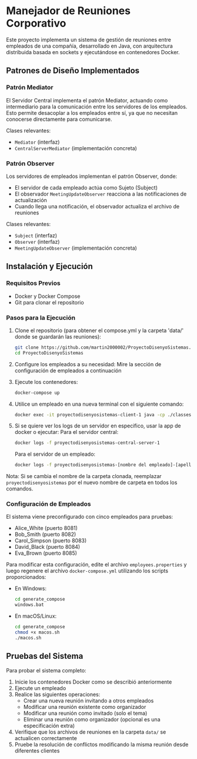 # Manejador de Reuniones Corporativo

Este proyecto implementa un sistema de gestión de reuniones entre empleados de una compañía, desarrollado en Java, con arquitectura distribuida basada en sockets y ejecutándose en contenedores Docker.

## Patrones de Diseño Implementados

### Patrón Mediator
El Servidor Central implementa el patrón Mediator, actuando como intermediario para la comunicación entre los servidores de los empleados. Esto permite desacoplar a los empleados entre sí, ya que no necesitan conocerse directamente para comunicarse.

Clases relevantes:
- `Mediator` (interfaz)
- `CentralServerMediator` (implementación concreta)

### Patrón Observer
Los servidores de empleados implementan el patrón Observer, donde:
- El servidor de cada empleado actúa como Sujeto (Subject)
- El observador `MeetingUpdateObserver` reacciona a las notificaciones de actualización
- Cuando llega una notificación, el observador actualiza el archivo de reuniones

Clases relevantes:
- `Subject` (interfaz)
- `Observer` (interfaz)
- `MeetingUpdateObserver` (implementación concreta)

## Instalación y Ejecución

### Requisitos Previos
- Docker y Docker Compose
- Git para clonar el repositorio

### Pasos para la Ejecución

1. Clone el repositorio (para obtener el compose.yml y la carpeta 'data/' donde se guardarán las reuniones):
   ```bash
   git clone https://github.com/martin2000002/ProyectoDisenyoSistemas.git
   cd ProyectoDisenyoSistemas
   ```

2. Configure los empleados a su necesidad:
   Mire la sección de configuración de empleados a continuación
   

3. Ejecute los contenedores:
   ```bash
   docker-compose up
   ```

4. Utilice un empleado en una nueva terminal con el siguiente comando:
   ```bash
   docker exec -it proyectodisenyosistemas-client-1 java -cp ./classes client.EmployeeClient
   ```

5. Si se quiere ver los logs de un servidor en especifico, usar la app de docker o ejecutar:
   Para el servidor central:
   ```bash
   docker logs -f proyectodisenyosistemas-central-server-1
   ```

   Para el servidor de un empleado:
   ```bash
   docker logs -f proyectodisenyosistemas-[nombre del empleado]-[apellido del empleado]-server-1
   ```

Nota: Si se cambia el nombre de la carpeta clonada, reemplazar `proyectodisenyosistemas` por el nuevo nombre de carpeta en todos los comandos.

### Configuración de Empleados

El sistema viene preconfigurado con cinco empleados para pruebas:
- Alice_White (puerto 8081)
- Bob_Smith (puerto 8082)
- Carol_Simpson (puerto 8083)
- David_Black (puerto 8084)
- Eva_Brown (puerto 8085)

Para modificar esta configuración, edite el archivo `employees.properties` y luego regenere el archivo `docker-compose.yml` utilizando los scripts proporcionados:

- En Windows:
  ```bash
  cd generate_compose
  windows.bat
  ```

- En macOS/Linux:
  ```bash
  cd generate_compose
  chmod +x macos.sh
  ./macos.sh
  ```

## Pruebas del Sistema

Para probar el sistema completo:

1. Inicie los contenedores Docker como se describió anteriormente
2. Ejecute un empleado
3. Realice las siguientes operaciones:
   - Crear una nueva reunión invitando a otros empleados
   - Modificar una reunión existente como organizador
   - Modificar una reunión como invitado (solo el tema)
   - Eliminar una reunión como organizador (opcional es una especificación extra)
4. Verifique que los archivos de reuniones en la carpeta `data/` se actualicen correctamente
5. Pruebe la resolución de conflictos modificando la misma reunión desde diferentes clientes